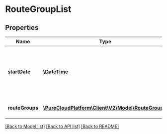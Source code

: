 # RouteGroupList

## Properties
Name | Type | Description | Notes
------------ | ------------- | ------------- | -------------
**startDate** | [**\DateTime**](\DateTime.md) | The reference start date for the route group arrays. Date time is represented as an ISO-8601 string. For example: yyyy-MM-ddTHH:mm:ss.SSSZ | [optional] 
**routeGroups** | [**\PureCloudPlatform\Client\V2\Model\RouteGroup[]**](RouteGroup.md) | The route group data for this forecast | 

[[Back to Model list]](../README.md#documentation-for-models) [[Back to API list]](../README.md#documentation-for-api-endpoints) [[Back to README]](../README.md)


